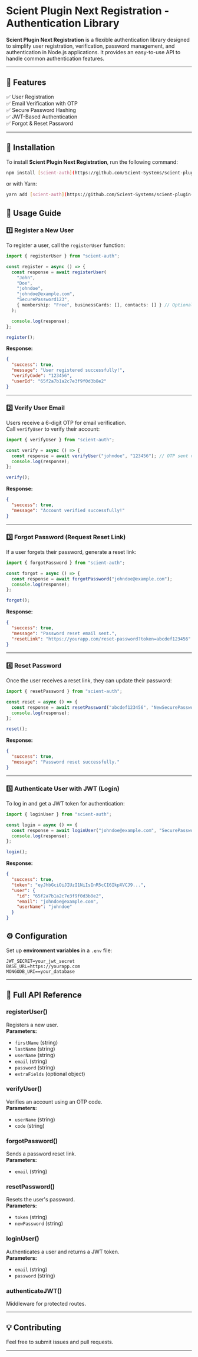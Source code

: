 # **Scient Plugin Next Registration - Authentication Library**  

**Scient Plugin Next Registration** is a flexible authentication library designed to simplify user registration, verification, password management, and authentication in Node.js applications. It provides an easy-to-use API to handle common authentication features.  

---

## **📌 Features**  
✅ User Registration  
✅ Email Verification with OTP  
✅ Secure Password Hashing  
✅ JWT-Based Authentication  
✅ Forgot & Reset Password  

---

## **📖 Installation**  
To install **Scient Plugin Next Registration**, run the following command:  
```sh
npm install [scient-auth](https://github.com/Scient-Systems/scient-plugin-next-registration.git)
```

or with Yarn:
```sh
yarn add [scient-auth](https://github.com/Scient-Systems/scient-plugin-next-registration.git)
```


## **🚀 Usage Guide**  

### **1️⃣ Register a New User**  
To register a user, call the `registerUser` function:  
```ts
import { registerUser } from "scient-auth";

const register = async () => {
  const response = await registerUser(
    "John",
    "Doe",
    "johndoe",
    "johndoe@example.com",
    "SecurePassword123",
    { membership: "Free", businessCards: [], contacts: [] } // Optional extra fields
  );

  console.log(response);
};

register();
```

**Response:**
```json
{
  "success": true,
  "message": "User registered successfully!",
  "verifyCode": "123456",
  "userId": "65f2a7b1a2c7e3f9f0d3b8e2"
}
```

---

### **2️⃣ Verify User Email**  
Users receive a 6-digit OTP for email verification.  
Call `verifyUser` to verify their account:  

```ts
import { verifyUser } from "scient-auth";

const verify = async () => {
  const response = await verifyUser("johndoe", "123456"); // OTP sent via email
  console.log(response);
};

verify();
```

**Response:**
```json
{
  "success": true,
  "message": "Account verified successfully!"
}
```

---

### **3️⃣ Forgot Password (Request Reset Link)**  
If a user forgets their password, generate a reset link:  

```ts
import { forgotPassword } from "scient-auth";

const forgot = async () => {
  const response = await forgotPassword("johndoe@example.com");
  console.log(response);
};

forgot();
```

**Response:**
```json
{
  "success": true,
  "message": "Password reset email sent.",
  "resetLink": "https://yourapp.com/reset-password?token=abcdef123456"
}
```

---

### **4️⃣ Reset Password**  
Once the user receives a reset link, they can update their password:  

```ts
import { resetPassword } from "scient-auth";

const reset = async () => {
  const response = await resetPassword("abcdef123456", "NewSecurePassword123");
  console.log(response);
};

reset();
```

**Response:**
```json
{
  "success": true,
  "message": "Password reset successfully."
}
```

---

### **5️⃣ Authenticate User with JWT (Login)**  
To log in and get a JWT token for authentication:  

```ts
import { loginUser } from "scient-auth";

const login = async () => {
  const response = await loginUser("johndoe@example.com", "SecurePassword123");
  console.log(response);
};

login();
```

**Response:**
```json
{
  "success": true,
  "token": "eyJhbGciOiJIUzI1NiIsInR5cCI6IkpXVCJ9...",
  "user": {
    "id": "65f2a7b1a2c7e3f9f0d3b8e2",
    "email": "johndoe@example.com",
    "userName": "johndoe"
  }
}
```


## **⚙️ Configuration**  

Set up **environment variables** in a `.env` file:  
```env
JWT_SECRET=your_jwt_secret
BASE_URL=https://yourapp.com
MONGODB_URI==your_database
```

---

## **📌 Full API Reference**  

### **registerUser()**
Registers a new user.  
**Parameters:**  
- `firstName` (string)  
- `lastName` (string)  
- `userName` (string)  
- `email` (string)  
- `password` (string)  
- `extraFields` (optional object)  

### **verifyUser()**
Verifies an account using an OTP code.  
**Parameters:**  
- `userName` (string)  
- `code` (string)  

### **forgotPassword()**
Sends a password reset link.  
**Parameters:**  
- `email` (string)  

### **resetPassword()**
Resets the user's password.  
**Parameters:**  
- `token` (string)  
- `newPassword` (string)  

### **loginUser()**
Authenticates a user and returns a JWT token.  
**Parameters:**  
- `email` (string)  
- `password` (string)  

### **authenticateJWT()**
Middleware for protected routes.  

---

## **💡 Contributing**
Feel free to submit issues and pull requests.  

---

